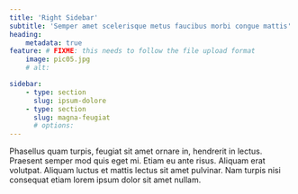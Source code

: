 ```yaml
---
title: 'Right Sidebar'
subtitle: 'Semper amet scelerisque metus faucibus morbi congue mattis'
heading:
    metadata: true
feature: # FIXME: this needs to follow the file upload format
    image: pic05.jpg
    # alt: 

sidebar:
    - type: section
      slug: ipsum-dolore
    - type: section
      slug: magna-feugiat
      # options:
---
```

Phasellus quam turpis, feugiat sit amet ornare in, hendrerit in lectus. Praesent semper mod quis eget mi. Etiam eu ante risus. Aliquam erat volutpat. Aliquam luctus et mattis lectus sit amet pulvinar. Nam turpis nisi consequat etiam lorem ipsum dolor sit amet nullam.